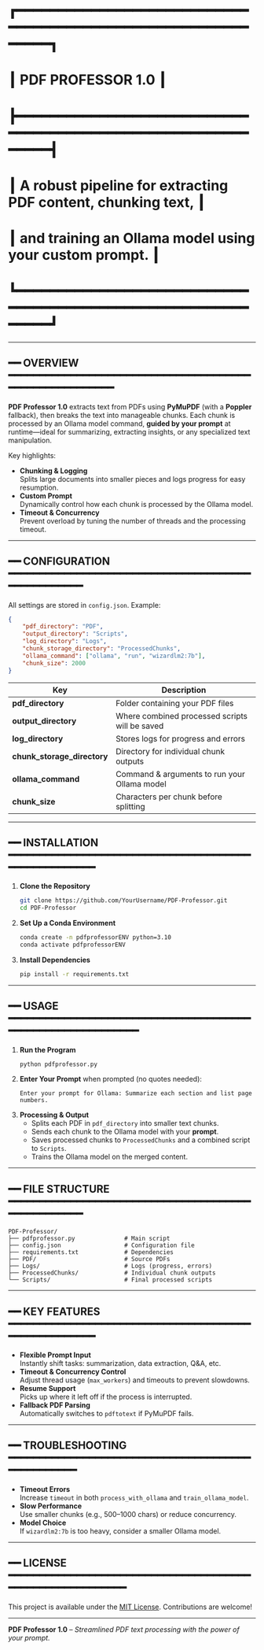 
# ┏━━━━━━━━━━━━━━━━━━━━━━━━━━━━━━━━━━━━━━━━━━━━━━━━━━━━━━━━━━━━━━┓
# ┃                       PDF PROFESSOR 1.0                       ┃
# ┣━━━━━━━━━━━━━━━━━━━━━━━━━━━━━━━━━━━━━━━━━━━━━━━━━━━━━━━━━━━━━━┫
# ┃ A robust pipeline for extracting PDF content, chunking text,  ┃
# ┃ and training an Ollama model using your custom prompt.        ┃
# ┗━━━━━━━━━━━━━━━━━━━━━━━━━━━━━━━━━━━━━━━━━━━━━━━━━━━━━━━━━━━━━━┛

---

## ━━ OVERVIEW ━━━━━━━━━━━━━━━━━━━━━━━━━━━━━━━━━━━━━━━━━━━━━━━━━━━━━━━━

**PDF Professor 1.0** extracts text from PDFs using **PyMuPDF** (with a **Poppler** fallback), then breaks the text into manageable chunks. Each chunk is processed by an Ollama model command, **guided by your prompt** at runtime—ideal for summarizing, extracting insights, or any specialized text manipulation.

Key highlights:

- **Chunking & Logging**  
  Splits large documents into smaller pieces and logs progress for easy resumption.  
- **Custom Prompt**  
  Dynamically control how each chunk is processed by the Ollama model.  
- **Timeout & Concurrency**  
  Prevent overload by tuning the number of threads and the processing timeout.

---

## ━━ CONFIGURATION ━━━━━━━━━━━━━━━━━━━━━━━━━━━━━━━━━━━━━━━━━━━━━━━━━━━

All settings are stored in `config.json`. Example:

```json
{
    "pdf_directory": "PDF",
    "output_directory": "Scripts",
    "log_directory": "Logs",
    "chunk_storage_directory": "ProcessedChunks",
    "ollama_command": ["ollama", "run", "wizardlm2:7b"],
    "chunk_size": 2000
}
```

| Key                         | Description                                             |
|-----------------------------|---------------------------------------------------------|
| **pdf_directory**           | Folder containing your PDF files                       |
| **output_directory**        | Where combined processed scripts will be saved         |
| **log_directory**           | Stores logs for progress and errors                    |
| **chunk_storage_directory** | Directory for individual chunk outputs                 |
| **ollama_command**          | Command & arguments to run your Ollama model           |
| **chunk_size**              | Characters per chunk before splitting                  |

---

## ━━ INSTALLATION ━━━━━━━━━━━━━━━━━━━━━━━━━━━━━━━━━━━━━━━━━━━━━━━━━━━━━

1. **Clone the Repository**
   ```bash
   git clone https://github.com/YourUsername/PDF-Professor.git
   cd PDF-Professor
   ```
2. **Set Up a Conda Environment**
   ```bash
   conda create -n pdfprofessorENV python=3.10
   conda activate pdfprofessorENV
   ```
3. **Install Dependencies**
   ```bash
   pip install -r requirements.txt
   ```

---

## ━━ USAGE ━━━━━━━━━━━━━━━━━━━━━━━━━━━━━━━━━━━━━━━━━━━━━━━━━━━━━━━━━━━━

1. **Run the Program**
   ```bash
   python pdfprofessor.py
   ```
2. **Enter Your Prompt** when prompted (no quotes needed):
   ```
   Enter your prompt for Ollama: Summarize each section and list page numbers.
   ```
3. **Processing & Output**
   - Splits each PDF in `pdf_directory` into smaller text chunks.  
   - Sends each chunk to the Ollama model with your **prompt**.  
   - Saves processed chunks to `ProcessedChunks` and a combined script to `Scripts`.  
   - Trains the Ollama model on the merged content.

---

## ━━ FILE STRUCTURE ━━━━━━━━━━━━━━━━━━━━━━━━━━━━━━━━━━━━━━━━━━━━━━━━━━━

```plaintext
PDF-Professor/
├── pdfprofessor.py              # Main script
├── config.json                  # Configuration file
├── requirements.txt             # Dependencies
├── PDF/                         # Source PDFs
├── Logs/                        # Logs (progress, errors)
├── ProcessedChunks/             # Individual chunk outputs
└── Scripts/                     # Final processed scripts
```

---

## ━━ KEY FEATURES ━━━━━━━━━━━━━━━━━━━━━━━━━━━━━━━━━━━━━━━━━━━━━━━━━━━━━

- **Flexible Prompt Input**  
  Instantly shift tasks: summarization, data extraction, Q&A, etc.  
- **Timeout & Concurrency Control**  
  Adjust thread usage (`max_workers`) and timeouts to prevent slowdowns.  
- **Resume Support**  
  Picks up where it left off if the process is interrupted.  
- **Fallback PDF Parsing**  
  Automatically switches to `pdftotext` if PyMuPDF fails.

---

## ━━ TROUBLESHOOTING ━━━━━━━━━━━━━━━━━━━━━━━━━━━━━━━━━━━━━━━━━━━━━━━━━━

- **Timeout Errors**  
  Increase `timeout` in both `process_with_ollama` and `train_ollama_model`.  
- **Slow Performance**  
  Use smaller chunks (e.g., 500–1000 chars) or reduce concurrency.  
- **Model Choice**  
  If `wizardlm2:7b` is too heavy, consider a smaller Ollama model.

---

## ━━ LICENSE ━━━━━━━━━━━━━━━━━━━━━━━━━━━━━━━━━━━━━━━━━━━━━━━━━━━━━━━━━━

This project is available under the [MIT License](LICENSE). Contributions are welcome!

---

**PDF Professor 1.0** – *Streamlined PDF text processing with the power of your prompt.*  
